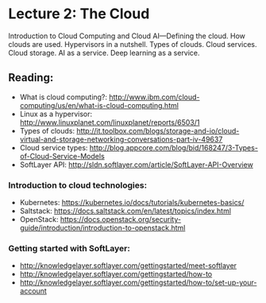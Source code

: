 # Lecture 2: The Cloud

Introduction to Cloud Computing and Cloud AI—Defining the cloud. How clouds are used. Hypervisors in a nutshell. Types of clouds. Cloud services. Cloud storage. AI as a service. Deep learning as a service.

## Reading:

* What is cloud computing?:  http://www.ibm.com/cloud-computing/us/en/what-is-cloud-computing.html
* Linux as a hypervisor: http://www.linuxplanet.com/linuxplanet/reports/6503/1
* Types of clouds: http://it.toolbox.com/blogs/storage-and-io/cloud-virtual-and-storage-networking-conversations-part-iv-49637
* Cloud service types: http://blog.appcore.com/blog/bid/168247/3-Types-of-Cloud-Service-Models
* SoftLayer API: http://sldn.softlayer.com/article/SoftLayer-API-Overview

### Introduction to cloud technologies:
* Kubernetes: https://kubernetes.io/docs/tutorials/kubernetes-basics/
* Saltstack: https://docs.saltstack.com/en/latest/topics/index.html
* OpenStack: https://docs.openstack.org/security-guide/introduction/introduction-to-openstack.html

### Getting started with SoftLayer:
* http://knowledgelayer.softlayer.com/gettingstarted/meet-softlayer 
* http://knowledgelayer.softlayer.com/gettingstarted/how-to
* http://knowledgelayer.softlayer.com/gettingstarted/how-to/set-up-your-account



